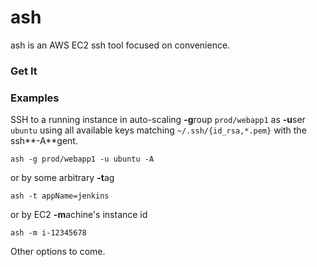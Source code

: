 ash
===

ash is an AWS EC2 ssh tool focused on convenience.


### Get It ###



### Examples ###

SSH to a running instance in auto-scaling **-g**roup `prod/webapp1`
as **-u**ser `ubuntu` using all available keys matching
`~/.ssh/{id_rsa,*.pem}` with the ssh**-A**gent.

    ash -g prod/webapp1 -u ubuntu -A

or by some arbitrary **-t**ag 

    ash -t appName=jenkins
    
or by EC2 **-m**achine's instance id

    ash -m i-12345678

Other options to come.